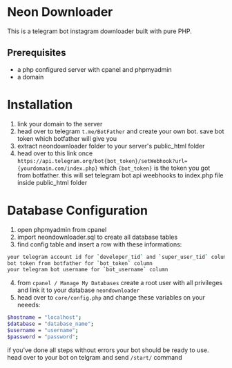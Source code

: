 # Neon Downloader

This is a telegram bot instagram downloader built with pure PHP.

## Prerequisites

- a php configured server with cpanel and phpmyadmin
- a domain

# Installation

1. link your domain to the server
2. head over to telegram `t.me/BotFather` and create your own bot. save bot token which botfather will give you
3. extract neondownloader folder to your server's public_html folder
4. head over to this link once `https://api.telegram.org/bot{bot_token}/setWebhook?url={yourdomain.com/index.php}` which `{bot_token}` is the token you got from botfather. this will set telegram bot api weebhooks to index.php file inside public_html folder

# Database Configuration

1. open phpmyadmin from cpanel
2. import neondownloader.sql to create all database tables
3. find config table and insert a row with these informations:
```bash
your telegram account id for `developer_tid` and `super_user_tid` columns # you can find your telegram id with the help of t.me/userinfobot
bot token from botfather for `bot_token` column
your telegram bot username for `bot_username` column
```
4. from `cpanel / Manage My Databases` create a root user with all privileges and link it to your database `neondownloader`
5. head over to `core/config.php` and change these variables on your neeeds:
```bash
$hostname = "localhost";
$database = "database_name";
$username = "username";
$password = "password";
```

if you've done all steps without errors your bot should be ready to use. head over to your bot on telgram and send `/start/` command 
